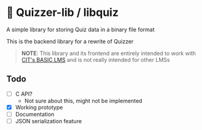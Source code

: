# 📜 Quizzer-lib / libquiz
A simple library for storing Quiz data in a binary file format

This is the backend library for a rewrite of Quizzer

> **NOTE**: This library and its frontend are entirely intended to work with [CIT's BASIC LMS](https://basic-ed.cit.edu) and is not really intended for other LMSs

## Todo
- [ ] C API?
  - Not sure about this, might not be implemented
- [x] Working prototype
- [ ] Documentation
- [ ] JSON serialization feature